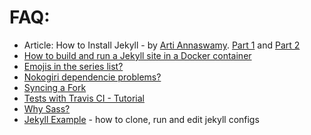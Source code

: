 # FAQ:

- Article: How to Install Jekyll - by [Arti Annaswamy](https://github.com/aannasw). [Part 1](https://artiannaswamy.com/build-a-github-blog-part-1) and [Part 2](https://artiannaswamy.com/build-a-github-blog-part-2)
- [How to build and run a Jekyll site in a Docker container](https://mehmandarov.com/disposable-docker-containers/)
- [Emojis in the series list?](https://github.com/sergiokopplin/indigo/issues/72)
- [Nokogiri dependencie problems?](https://github.com/sergiokopplin/indigo/issues/81)
- [Syncing a Fork](https://help.github.com/articles/syncing-a-fork/)
- [Tests with Travis CI - Tutorial](https://www.raywenderlich.com/109418/travis-ci-tutorial)
- [Why Sass?](https://github.com/sergiokopplin/indigo/issues/117)
- [Jekyll Example](https://github.com/barryclark/jekyll-now) - how to clone, run and edit jekyll configs

